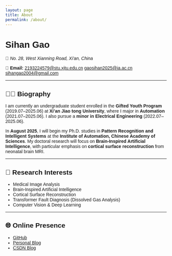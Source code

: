 ```yaml
---
layout: page
title: About
permalink: /about/
---
```

<style>
body {
  font-family:  "Arial";
}
</style>

# **Sihan Gao**

📍 *No. 28, West Xianning Road, Xi'an, China*

📧 **Email:**
[2193224579@stu.xjtu.edu.cn](mailto:2193224579@stu.xjtu.edu.cn)
[gaosihan2025@ia.ac.cn](mailto:gaosihan2025@ia.ac.cn)
[sihangao2004@gmail.com](mailto:sihangao2004@gmail.com)

---

## 🧑‍🎓 Biography

I am currently an undergraduate student enrolled in the **Gifted Youth Program** (2019.07–2025.06) at **Xi’an Jiao tong University**, where I major in **Automation** (2021.07–2025.06). I also pursue a **minor in Electrical Engineering** (2022.07–2025.06).

In **August 2025**, I will begin my Ph.D. studies in **Pattern Recognition and Intelligent Systems** at the **Institute of Automation, Chinese Academy of Sciences**. My doctoral research will focus on **Brain-Inspired Artificial Intelligence**, with particular emphasis on **cortical surface reconstruction** from neonatal brain MRI.

---

## 🧠 Research Interests

- Medical Image Analysis
- Brain-Inspired Artificial Intelligence
- Cortical Surface Reconstruction
- Transformer Fault Diagnosis (Dissolved Gas Analysis)
- Computer Vision & Deep Learning

---

## 🌐 Online Presence

- [GitHub](https://github.com/Sihan0229)
- [Personal Blog](https://sihan0229.github.io/)
- [CSDN Blog](https://blog.csdn.net/GabrielleGao?spm=1010.2135.3001.5343)
